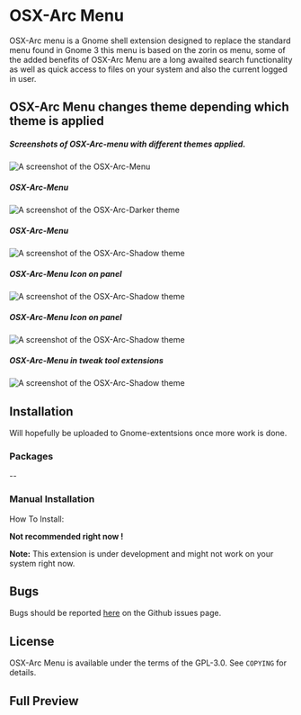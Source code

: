 # OSX-Arc Menu

OSX-Arc menu is a Gnome shell extension designed to replace the standard menu found in Gnome 3 this menu is based on the zorin os menu, some of the added benefits of OSX-Arc Menu are a long awaited search functionality as well as quick access to files on your system and also the current  logged in user.

## OSX-Arc Menu changes theme depending which theme is applied 

##### Screenshots of OSX-Arc-menu with different themes applied.

![A screenshot of the OSX-Arc-Menu](https://github.com/LinxGem33/OSX-Arc-Menu/blob/master/screenshots/menul.png?raw=true)

##### OSX-Arc-Menu

![A screenshot of the OSX-Arc-Darker theme](https://github.com/LinxGem33/OSX-Arc-Menu/blob/master/screenshots/menud.png?raw=true)

##### OSX-Arc-Menu

![A screenshot of the OSX-Arc-Shadow theme](https://github.com/LinxGem33/OSX-Arc-Menu/blob/master/screenshots/mend7.png?raw=true)

##### OSX-Arc-Menu Icon on panel

![A screenshot of the OSX-Arc-Shadow theme](https://github.com/LinxGem33/OSX-Arc-Menu/blob/master/screenshots/bar1.png?raw=true)

##### OSX-Arc-Menu Icon on panel

![A screenshot of the OSX-Arc-Shadow theme](https://github.com/LinxGem33/OSX-Arc-Menu/blob/master/screenshots/bard3.png?raw=true)

##### OSX-Arc-Menu in tweak tool extensions

![A screenshot of the OSX-Arc-Shadow theme](https://github.com/LinxGem33/OSX-Arc-Menu/blob/master/screenshots/extb.png?raw=true)

## Installation

Will hopefully be uploaded to Gnome-extentsions once more work is done.

### Packages


--

### Manual Installation

How To Install:

**Not recommended right now !**


**Note:** This extension is under development and might not work on your system right now. 



## Bugs
Bugs should be reported [here](https://github.com/LinxGem33/OSX-Arc-Menu/issues) on the Github issues page.

## License
OSX-Arc Menu is available under the terms of the GPL-3.0. See `COPYING` for details.

## Full Preview


